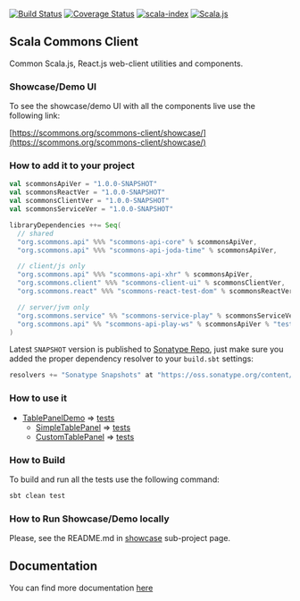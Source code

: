 
[![Build Status](https://travis-ci.com/scommons/scommons-client.svg?branch=master)](https://travis-ci.com/scommons/scommons-client)
[![Coverage Status](https://coveralls.io/repos/github/scommons/scommons-client/badge.svg?branch=master)](https://coveralls.io/github/scommons/scommons-client?branch=master)
[![scala-index](https://index.scala-lang.org/scommons/scommons-client/scommons-client-ui/latest.svg)](https://index.scala-lang.org/scommons/scommons-client/scommons-client-ui)
[![Scala.js](https://www.scala-js.org/assets/badges/scalajs-0.6.29.svg)](https://www.scala-js.org)

## Scala Commons Client
Common Scala.js, React.js web-client utilities and components.


### Showcase/Demo UI

To see the showcase/demo UI with all the components live use the following link:

[https://scommons.org/scommons-client/showcase/](https://scommons.org/scommons-client/showcase/)

### How to add it to your project

```scala
val scommonsApiVer = "1.0.0-SNAPSHOT"
val scommonsReactVer = "1.0.0-SNAPSHOT"
val scommonsClientVer = "1.0.0-SNAPSHOT"
val scommonsServiceVer = "1.0.0-SNAPSHOT"

libraryDependencies ++= Seq(
  // shared
  "org.scommons.api" %%% "scommons-api-core" % scommonsApiVer,
  "org.scommons.api" %%% "scommons-api-joda-time" % scommonsApiVer,

  // client/js only
  "org.scommons.api" %%% "scommons-api-xhr" % scommonsApiVer,
  "org.scommons.client" %%% "scommons-client-ui" % scommonsClientVer,
  "org.scommons.react" %%% "scommons-react-test-dom" % scommonsReactVer % "test",

  // server/jvm only
  "org.scommons.service" %% "scommons-service-play" % scommonsServiceVer,
  "org.scommons.api" %% "scommons-api-play-ws" % scommonsApiVer % "test"
)
```

Latest `SNAPSHOT` version is published to [Sonatype Repo](https://oss.sonatype.org/content/repositories/snapshots/org/scommons/), just make sure you added
the proper dependency resolver to your `build.sbt` settings:
```scala
resolvers += "Sonatype Snapshots" at "https://oss.sonatype.org/content/repositories/snapshots/"
```

### How to use it

* [TablePanelDemo](showcase/src/main/scala/scommons/client/showcase/table/TablePanelDemo.scala) => [tests](showcase/src/test/scala/scommons/client/showcase/table/TablePanelDemoSpec.scala)
  * [SimpleTablePanel](showcase/src/main/scala/scommons/client/showcase/table/SimpleTablePanel.scala) => [tests](showcase/src/test/scala/scommons/client/showcase/table/SimpleTablePanelSpec.scala)
  * [CustomTablePanel](showcase/src/main/scala/scommons/client/showcase/table/CustomTablePanel.scala) => [tests](showcase/src/test/scala/scommons/client/showcase/table/CustomTablePanelSpec.scala)

### How to Build

To build and run all the tests use the following command:
```bash
sbt clean test
```

### How to Run Showcase/Demo locally

Please, see the README.md in [showcase](https://github.com/scommons/scommons-client/tree/master/showcase) sub-project page.


## Documentation

You can find more documentation [here](https://scommons.org/scommons-client)
